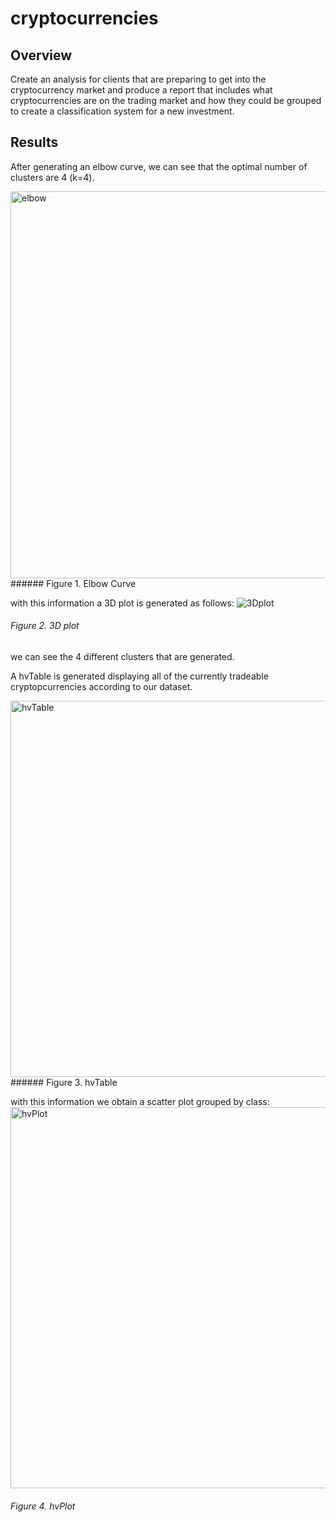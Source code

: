 # cryptocurrencies

## Overview
Create an analysis for clients that are preparing to get into the cryptocurrency market and produce a report that includes what cryptocurrencies are on the trading market and how they could be grouped to create a classification system for a new investment.

## Results
After generating an elbow curve, we can see that the optimal number of clusters are 4 (k=4).

<img width="619" alt="elbow" src="https://user-images.githubusercontent.com/83614893/168446328-83c40e59-945d-4887-8319-46c227561ba5.png">
###### Figure 1. Elbow Curve

with this information a 3D plot is generated as follows: 
![3Dplot](https://user-images.githubusercontent.com/83614893/168446346-8ab3493c-d6a4-4b95-af2e-91bd276ef906.png)
###### Figure 2. 3D plot 

we can see the 4 different clusters that are generated.

A hvTable is generated displaying all of the currently tradeable cryptopcurrencies according to our dataset.

<img width="602" alt="hvTable" src="https://user-images.githubusercontent.com/83614893/168446439-59ed2fd0-4f26-48b6-9699-db8b63b8aa6d.png">
###### Figure 3. hvTable 

with this information we obtain a scatter plot grouped by class:
<img width="610" alt="hvPlot" src="https://user-images.githubusercontent.com/83614893/168446532-0bb6ab1a-0952-4ce9-96f8-2c2dee901340.png">
###### Figure 4. hvPlot
